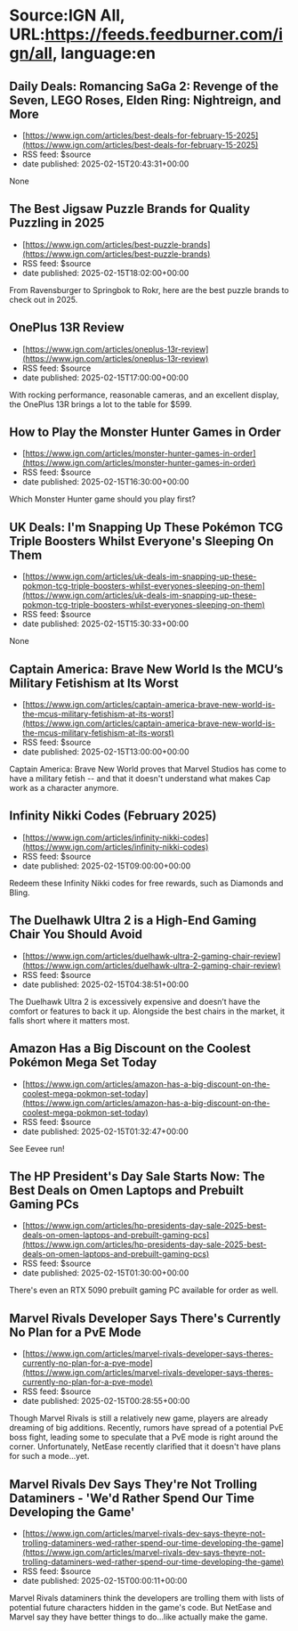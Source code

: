 # Source:IGN All, URL:https://feeds.feedburner.com/ign/all, language:en

## Daily Deals: Romancing SaGa 2: Revenge of the Seven, LEGO Roses, Elden Ring: Nightreign, and More
 - [https://www.ign.com/articles/best-deals-for-february-15-2025](https://www.ign.com/articles/best-deals-for-february-15-2025)
 - RSS feed: $source
 - date published: 2025-02-15T20:43:31+00:00

None

## The Best Jigsaw Puzzle Brands for Quality Puzzling in 2025
 - [https://www.ign.com/articles/best-puzzle-brands](https://www.ign.com/articles/best-puzzle-brands)
 - RSS feed: $source
 - date published: 2025-02-15T18:02:00+00:00

From Ravensburger to Springbok to Rokr, here are the best puzzle brands to check out in 2025.

## OnePlus 13R Review
 - [https://www.ign.com/articles/oneplus-13r-review](https://www.ign.com/articles/oneplus-13r-review)
 - RSS feed: $source
 - date published: 2025-02-15T17:00:00+00:00

With rocking performance, reasonable cameras, and an excellent display, the OnePlus 13R brings a lot to the table for $599.

## How to Play the Monster Hunter Games in Order
 - [https://www.ign.com/articles/monster-hunter-games-in-order](https://www.ign.com/articles/monster-hunter-games-in-order)
 - RSS feed: $source
 - date published: 2025-02-15T16:30:00+00:00

Which Monster Hunter game should you play first?

## UK Deals: I'm Snapping Up These Pokémon TCG Triple Boosters Whilst Everyone's Sleeping On Them
 - [https://www.ign.com/articles/uk-deals-im-snapping-up-these-pokmon-tcg-triple-boosters-whilst-everyones-sleeping-on-them](https://www.ign.com/articles/uk-deals-im-snapping-up-these-pokmon-tcg-triple-boosters-whilst-everyones-sleeping-on-them)
 - RSS feed: $source
 - date published: 2025-02-15T15:30:33+00:00

None

## Captain America: Brave New World Is the MCU’s Military Fetishism at Its Worst
 - [https://www.ign.com/articles/captain-america-brave-new-world-is-the-mcus-military-fetishism-at-its-worst](https://www.ign.com/articles/captain-america-brave-new-world-is-the-mcus-military-fetishism-at-its-worst)
 - RSS feed: $source
 - date published: 2025-02-15T13:00:00+00:00

Captain America: Brave New World proves that Marvel Studios has come to have a military fetish -- and that it doesn't understand what makes Cap work as a character anymore.

## Infinity Nikki Codes (February 2025)
 - [https://www.ign.com/articles/infinity-nikki-codes](https://www.ign.com/articles/infinity-nikki-codes)
 - RSS feed: $source
 - date published: 2025-02-15T09:00:00+00:00

Redeem these Infinity Nikki codes for free rewards, such as Diamonds and Bling.

## The Duelhawk Ultra 2 is a High-End Gaming Chair You Should Avoid
 - [https://www.ign.com/articles/duelhawk-ultra-2-gaming-chair-review](https://www.ign.com/articles/duelhawk-ultra-2-gaming-chair-review)
 - RSS feed: $source
 - date published: 2025-02-15T04:38:51+00:00

The Duelhawk Ultra 2 is excessively expensive and doesn’t have the comfort or features to back it up. Alongside the best chairs in the market, it falls short where it matters most.

## Amazon Has a Big Discount on the Coolest Pokémon Mega Set Today
 - [https://www.ign.com/articles/amazon-has-a-big-discount-on-the-coolest-mega-pokmon-set-today](https://www.ign.com/articles/amazon-has-a-big-discount-on-the-coolest-mega-pokmon-set-today)
 - RSS feed: $source
 - date published: 2025-02-15T01:32:47+00:00

See Eevee run!

## The HP President's Day Sale Starts Now: The Best Deals on Omen Laptops and Prebuilt Gaming PCs
 - [https://www.ign.com/articles/hp-presidents-day-sale-2025-best-deals-on-omen-laptops-and-prebuilt-gaming-pcs](https://www.ign.com/articles/hp-presidents-day-sale-2025-best-deals-on-omen-laptops-and-prebuilt-gaming-pcs)
 - RSS feed: $source
 - date published: 2025-02-15T01:30:00+00:00

There's even an RTX 5090 prebuilt gaming PC available for order as well.

## Marvel Rivals Developer Says There's Currently No Plan for a PvE Mode
 - [https://www.ign.com/articles/marvel-rivals-developer-says-theres-currently-no-plan-for-a-pve-mode](https://www.ign.com/articles/marvel-rivals-developer-says-theres-currently-no-plan-for-a-pve-mode)
 - RSS feed: $source
 - date published: 2025-02-15T00:28:55+00:00

Though Marvel Rivals is still a relatively new game, players are already dreaming of big additions. Recently, rumors have spread of a potential PvE boss fight, leading some to speculate that a PvE mode is right around the corner. Unfortunately, NetEase recently clarified that it doesn't have plans for such a mode...yet.

## Marvel Rivals Dev Says They're Not Trolling Dataminers - 'We'd Rather Spend Our Time Developing the Game'
 - [https://www.ign.com/articles/marvel-rivals-dev-says-theyre-not-trolling-dataminers-wed-rather-spend-our-time-developing-the-game](https://www.ign.com/articles/marvel-rivals-dev-says-theyre-not-trolling-dataminers-wed-rather-spend-our-time-developing-the-game)
 - RSS feed: $source
 - date published: 2025-02-15T00:00:11+00:00

Marvel Rivals dataminers think the developers are trolling them with lists of potential future characters hidden in the game's code. But NetEase and Marvel say they have better things to do...like actually make the game.

